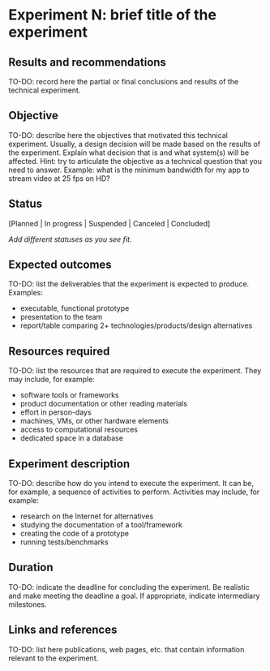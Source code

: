 # Experiment N: brief title of the experiment 
 

## Results and recommendations 
TO-DO: record here the partial or final conclusions and results of the technical experiment. 

## Objective 
TO-DO: describe here the objectives that motivated this technical experiment. Usually, a design decision will be made based on the results of the experiment. 
Explain what decision that is and what system(s) will be affected. Hint: try to articulate the objective as a technical question that you need to answer. 
Example: what is the minimum bandwidth for my app to stream video at 25 fps on HD? 

## Status
[Planned | In progress | Suspended | Canceled | Concluded]

*Add different statuses as you see fit.* 

## Expected outcomes
TO-DO: list the deliverables that the experiment is expected to produce. Examples: 
 - executable, functional prototype
 - presentation to the team
 - report/table comparing 2+ technologies/products/design alternatives

## Resources required
TO-DO: list the resources that are required to execute the experiment. They may include, for example: 
 - software tools or frameworks
 - product documentation or other reading materials 
 - effort in person-days
 - machines, VMs, or other hardware elements
 - access to computational resources
 - dedicated space in a database

## Experiment description
TO-DO: describe how do you intend to execute the experiment. It can be, for example, a sequence of activities to perform.
Activities may include, for example:
 - research on the Internet for alternatives
 - studying the documentation of a tool/framework
 - creating the code of a prototype
 - running tests/benchmarks

## Duration
TO-DO: indicate the deadline for concluding the experiment. Be realistic and make meeting the deadline a goal. If appropriate, 
indicate intermediary milestones. 

## Links and references
TO-DO: list here publications, web pages, etc. that contain information relevant to the experiment. 
